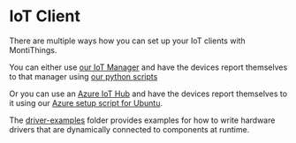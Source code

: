 # IoT Client
There are multiple ways how you can set up your IoT clients with MontiThings.

You can either use [our IoT Manager](../iot-manager/README.md) and have the devices report themselves to that manager using [our python scripts](./python-client/README.md)

Or you can use an [Azure IoT Hub](https://azure.microsoft.com/en-us/products/iot-hub/) and have the devices report themselves to it using our [Azure setup script for Ubuntu](./azure-client/README.md). 

The [driver-examples](driver-examples) folder provides examples for how to write
hardware drivers that are dynamically connected to components at runtime.
